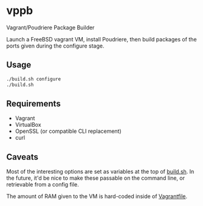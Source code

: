 # vppb

Vagrant/Poudriere Package Builder

Launch a FreeBSD vagrant VM, install Poudriere, then build packages of the ports given during the configure stage.

## Usage

```bash
./build.sh configure
./build.sh
```

## Requirements

* Vagrant
* VirtualBox
* OpenSSL (or compatible CLI replacement)
* curl

## Caveats

Most of the interesting options are set as variables at the top of [build.sh](build.sh). In the future, it'd be nice to make these passable on the command line, or retrievable from a config file.

The amount of RAM given to the VM is hard-coded inside of [Vagrantfile](Vagrantfile).
